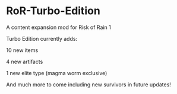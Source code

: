 # RoR-Turbo-Edition
A content expansion mod for Risk of Rain 1 


Turbo Edition currently adds:

10 new items

4 new artifacts

1 new elite type (magma worm exclusive)


And much more to come including new survivors in future updates!
